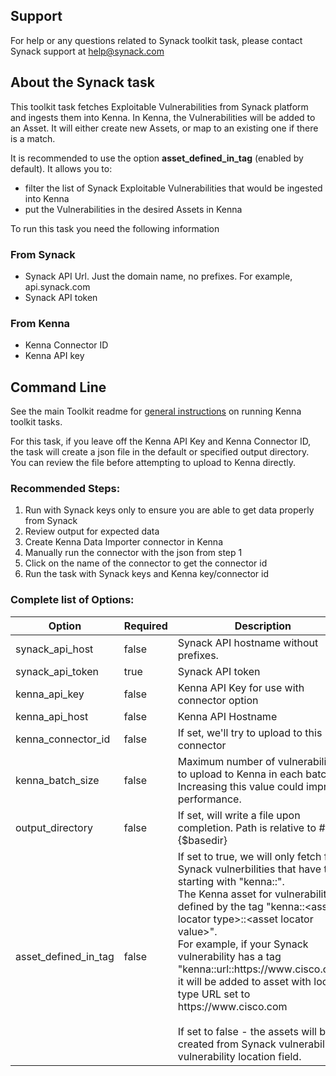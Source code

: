 ## Support
For help or any questions related to Synack toolkit task, please contact Synack support at help@synack.com

## About the Synack task

This toolkit task fetches Exploitable Vulnerabilities from Synack platform and ingests them into Kenna.
In Kenna, the Vulnerabilities will be added to an Asset. It will either create new Assets, or map to an existing one if there is a match.

It is recommended to use the option **asset_defined_in_tag** (enabled by default). It allows you to:
- filter the list of Synack Exploitable Vulnerabilities that would be ingested into Kenna
- put the Vulnerabilities in the desired Assets in Kenna

To run this task you need the following information
### From Synack
- Synack API Url. Just the domain name, no prefixes. For example, api.synack.com
- Synack API token

### From Kenna
- Kenna Connector ID
- Kenna API key

## Command Line

See the main Toolkit readme for [general instructions](https://github.com/KennaSecurity/toolkit/blob/master/README.md) on running Kenna toolkit tasks.

For this task, if you leave off the Kenna API Key and Kenna Connector ID, the task will create a json file in the default or specified output directory. You can review the file before attempting to upload to Kenna directly.

### Recommended Steps:

1. Run with Synack keys only to ensure you are able to get data properly from Synack
1. Review output for expected data
1. Create Kenna Data Importer connector in Kenna
1. Manually run the connector with the json from step 1
1. Click on the name of the connector to get the connector id
1. Run the task with Synack keys and Kenna key/connector id

### Complete list of Options:

| Option               | Required | Description                                                                                                                                                                                                                                                                                                                                                                                                                                                                                                            | default               |
|----------------------|----------|------------------------------------------------------------------------------------------------------------------------------------------------------------------------------------------------------------------------------------------------------------------------------------------------------------------------------------------------------------------------------------------------------------------------------------------------------------------------------------------------------------------------|-----------------------|
| synack_api_host      | false    | Synack API hostname without prefixes.                                                                                                                                                                                                                                                                                                                                                                                                                                                                                  | api.synack.com        |
| synack_api_token     | true     | Synack API token                                                                                                                                                                                                                                                                                                                                                                                                                                                                                                       | n/a                   |
| kenna_api_key        | false    | Kenna API Key for use with connector option                                                                                                                                                                                                                                                                                                                                                                                                                                                                            | n/a                   |
| kenna_api_host       | false    | Kenna API Hostname                                                                                                                                                                                                                                                                                                                                                                                                                                                                                                     | api.kennasecurity.com |
| kenna_connector_id   | false    | If set, we'll try to upload to this connector                                                                                                                                                                                                                                                                                                                                                                                                                                                                          | n/a                   |
| kenna_batch_size     | false    | Maximum number of vulnerabilities to upload to Kenna in each batch. Increasing this value could improve performance.                                                                                                                                                                                                                                                                                                                                                                                                   | 1000                  |
| output_directory     | false    | If set, will write a file upon completion. Path is relative to #{$basedir}                                                                                                                                                                                                                                                                                                                                                                                                                                             | output/synack         |
| asset_defined_in_tag | false    | If set to true, we will only fetch from Synack vulnerbilities that have tag starting with "kenna::".<br/>The Kenna asset for vulnerability is defined by the tag "kenna::\<asset locator type\>::\<asset locator value\>".<br/>For example, if your Synack vulnerability has a tag "kenna::url::https\:\/\/www\.cisco\.com" it will be added to asset with locator type URL set to https\:\/\/www\.cisco\.com <br/><br/>If set to false - the assets will be created from Synack vulnerability's vulnerability location field. | true                  |
